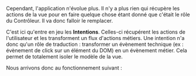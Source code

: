 Cependant, l'application n'évolue plus. Il n'y a plus rien qui récupère les actions de la vue pour en faire quelque chose étant donné que c'était le rôle du Contrôleur. Il va donc falloir le remplacer.

C'est ici qu'entre en jeu les **Intentions**. Celles-ci récupérent les actions de l'utilisateur et les transforment un flux d'actions métiers. Une intention n'a donc qu'un rôle de traduction : transformer un évènement technique (ex&nbsp;: évènement de click sur un élément du DOM) en un évènement métier. Cela permet de totalement isoler le modèle de la vue.

Nous arrivons donc au fonctionnement suivant&nbsp;:
